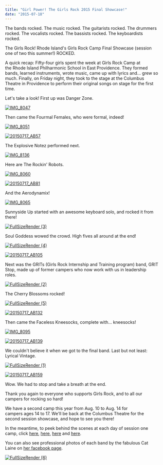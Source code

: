 ```yaml
---
title: "Girl Power! The Girls Rock 2015 Final Showcase!"
date: "2015-07-18"
---
```


The bands rocked. The music rocked. The guitarists rocked. The drummers rocked. The vocalists rocked. The bassists rocked. The keyboardists rocked.

The Girls Rock! Rhode Island's Girls Rock Camp Final Showcase (session one of two this summer!) ROCKED.

A quick recap: Fifty-four girls spent the week at Girls Rock Camp at the Rhode Island Philharmonic School in East Providence. They formed bands, learned instruments, wrote music, came up with lyrics and... grew so much. Finally, on Friday night, they took to the stage at the Columbus Theatre in Providence to perform their original songs on stage for the first time.

Let's take a look! First up was Danger Zone.

[![IMG_8047](/uploads/blogpost/IMG_8047-e1437180263834.jpg)](http://girlsrockri.org/wp-content/uploads/2015/07/IMG_8047-e1437180263834.jpg)

Then came the Fourmal Females, who were formal, indeed!

[![IMG_8051](/uploads/blogpost/IMG_8051-e1437180369684.jpg)](http://girlsrockri.org/wp-content/uploads/2015/07/IMG_8051-e1437180369684.jpg)

[![20150717_AB57](/uploads/blogpost/20150717_AB57-e1437190635333.jpg)](http://girlsrockri.org/wp-content/uploads/2015/07/20150717_AB57-e1437190635333.jpg)

The Explosive Notez performed next.

[![IMG_8136](/uploads/blogpost/IMG_8136-e1437181661491.jpg)](http://girlsrockri.org/wp-content/uploads/2015/07/IMG_8136-e1437181661491.jpg)

Here are The Rockin' Robots.

[![IMG_8060](/uploads/blogpost/IMG_8060-e1437180715619.jpg)](http://girlsrockri.org/wp-content/uploads/2015/07/IMG_8060-e1437180715619.jpg)

[![20150717_AB81](/uploads/blogpost/20150717_AB81-e1437190417756.jpg)](http://girlsrockri.org/wp-content/uploads/2015/07/20150717_AB81-e1437190417756.jpg)

And the Aerodynamix!

[![IMG_8065](/uploads/blogpost/IMG_8065-e1437181931530.jpg)](http://girlsrockri.org/wp-content/uploads/2015/07/IMG_8065-e1437181859311.jpg)

Sunnyside Up started with an awesome keyboard solo, and rocked it from there!

[![FullSizeRender (3)](/uploads/blogpost/FullSizeRender-3-e1437182052751.jpg)](http://girlsrockri.org/wp-content/uploads/2015/07/FullSizeRender-3-e1437182052751.jpg)

Soul Goddess wowed the crowd. High fives all around at the end!

[![FullSizeRender (4)](/uploads/blogpost/FullSizeRender-4-e1437182138531.jpg)](http://girlsrockri.org/wp-content/uploads/2015/07/FullSizeRender-4-e1437182138531.jpg)

[![20150717_AB105](/uploads/blogpost/20150717_AB105-e1437190316999.jpg)](http://girlsrockri.org/wp-content/uploads/2015/07/20150717_AB105.jpg)

Next was the GRITs (Girls Rock Internship and Training program) band, GRIT Stop, made up of former campers who now work with us in leadership roles.

[![FullSizeRender (2)](/uploads/blogpost/FullSizeRender-2-e1437181513434.jpg)](http://girlsrockri.org/wp-content/uploads/2015/07/FullSizeRender-2-e1437181513434.jpg)

The Cherry Blossoms rocked!

[![FullSizeRender (5)](/uploads/blogpost/FullSizeRender-5-e1437182284188.jpg)](http://girlsrockri.org/wp-content/uploads/2015/07/FullSizeRender-5-e1437182284188.jpg)

[![20150717_AB132](/uploads/blogpost/20150717_AB132-e1437190226185.jpg)](http://girlsrockri.org/wp-content/uploads/2015/07/20150717_AB132-e1437190226185.jpg)

Then came the Faceless Kneesocks, complete with... kneesocks!

[![IMG_8095](/uploads/blogpost/IMG_8095-e1437181280529.jpg)](http://girlsrockri.org/wp-content/uploads/2015/07/IMG_8095-e1437181280529.jpg)

[![20150717_AB139](/uploads/blogpost/20150717_AB139-e1437190130750.jpg)](http://girlsrockri.org/wp-content/uploads/2015/07/20150717_AB139-e1437190130750.jpg)

We couldn't believe it when we got to the final band. Last but not least: Lyrical Vintage.

[![FullSizeRender (1)](/uploads/blogpost/FullSizeRender-1-e1437181038713.jpg)](http://girlsrockri.org/wp-content/uploads/2015/07/FullSizeRender-1-e1437181038713.jpg)

[![20150717_AB159](/uploads/blogpost/20150717_AB159-e1437190042460.jpg)](http://girlsrockri.org/wp-content/uploads/2015/07/20150717_AB159-e1437190042460.jpg)

Wow. We had to stop and take a breath at the end.

Thank you again to everyone who supports Girls Rock, and to all our campers for rocking so hard!

We have a second camp this year from Aug. 10 to Aug. 14 for campers ages 14 to 17. We'll be back at the Columbus Theatre for the second session showcase, and hope to see you there!

In the meantime, to peek behind the scenes at each day of session one camp, click [here](http://girlsrockri.org/notes-on-day-one-of-session-one-2015/), [here](http://girlsrockri.org/notes-on-day-two-of-session-one-2015/), [here](http://girlsrockri.org/notes-on-session-one-day-three/) and [here](http://girlsrockri.org/notes-on-day-four-of-session-one/).

You can also see professional photos of each band by the fabulous Cat Laine on [her facebook page](https://www.facebook.com/media/set/?set=a.1042200205820202.1073741841.333450140028549&type=1).

[![FullSizeRender (6)](/uploads/blogpost/FullSizeRender-6-e1437182752721.jpg)](http://girlsrockri.org/wp-content/uploads/2015/07/FullSizeRender-6.jpg)

